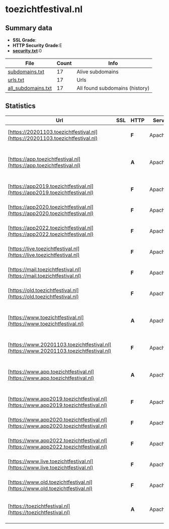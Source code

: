 

# toezichtfestival.nl
## Summary data


 - **SSL Grade**:
 - **HTTP Security Grade**:E
 - **[security.txt](https://www.digitaleoverheid.nl/nieuws/standaard-security-txt-nu-verplicht-voor-overheid/)**:0


| File       | Count | Info |
|------------|-------|------|
|[subdomains.txt](/data/toezichtfestival.nl/subdomains.txt)|17|Alive subdomains|
|[urls.txt](/data/toezichtfestival.nl/urls.txt)|17|Urls|
|[all_subdomains.txt](/data/toezichtfestival.nl/all_subdomains.txt)|17|All found subdomains (history)|


## Statistics


| Url | SSL | HTTP | Server | Cookie | HSTS | CORS | CTO | CSP | XFO | XXP | RP |FP| Tech |Title |
|--------|-------|-------|------|------|------|------|------|------|------|------|------|------|------|------|
|[https://20201103.toezichtfestival.nl](https://20201103.toezichtfestival.nl)| | **F**|Apache/2| | | | | | | | :white_check_mark: | |Apache HTTP Server:2|403 Forbidden|
|[https://app.toezichtfestival.nl](https://app.toezichtfestival.nl)| | **A**|Apache/2|:white_check_mark: |:white_check_mark: | | |:warning: | :white_check_mark: | :white_check_mark: | :white_check_mark: | |Apache HTTP Server:2 Bootstrap HSTS|Home - Toezicht...|
|[https://app2019.toezichtfestival.nl](https://app2019.toezichtfestival.nl)| | **F**|Apache/2| | | | | | | | :white_check_mark: | |Apache HTTP Server:2|403 Forbidden|
|[https://app2020.toezichtfestival.nl](https://app2020.toezichtfestival.nl)| | **F**|Apache/2| | | | | | | | :white_check_mark: | |Apache HTTP Server:2|403 Forbidden|
|[https://app2022.toezichtfestival.nl](https://app2022.toezichtfestival.nl)| | **F**|Apache/2| | | | | | | | :white_check_mark: | |Apache HTTP Server:2|403 Forbidden|
|[https://live.toezichtfestival.nl](https://live.toezichtfestival.nl)| | **F**|Apache/2| | | | | | | | :white_check_mark: | |Apache HTTP Server:2|403 Forbidden|
|[https://mail.toezichtfestival.nl](https://mail.toezichtfestival.nl)| | **F**|Apache/2| | | | | | | | :white_check_mark: | |Apache HTTP Server:2|403 Forbidden|
|[https://old.toezichtfestival.nl](https://old.toezichtfestival.nl)| | **F**|Apache/2| | | | | | | | :white_check_mark: | |Apache HTTP Server:2|403 Forbidden|
|[https://www.toezichtfestival.nl](https://www.toezichtfestival.nl)| | **A**|Apache/2|:white_check_mark: |:white_check_mark: | | |:warning: | :white_check_mark: | :white_check_mark: | :white_check_mark: | |Apache HTTP Server:2 Bootstrap HSTS|Home - Toezicht...|
|[https://www.20201103.toezichtfestival.nl](https://www.20201103.toezichtfestival.nl)| | **F**|Apache/2| | | | | | | | :white_check_mark: | |Apache HTTP Server:2|403 Forbidden|
|[https://www.app.toezichtfestival.nl](https://www.app.toezichtfestival.nl)| | **A**|Apache/2|:white_check_mark: |:white_check_mark: | | |:warning: | :white_check_mark: | :white_check_mark: | :white_check_mark: | |Apache HTTP Server:2 Bootstrap HSTS|Home - Toezicht...|
|[https://www.app2019.toezichtfestival.nl](https://www.app2019.toezichtfestival.nl)| | **F**|Apache/2| | | | | | | | :white_check_mark: | |Apache HTTP Server:2|403 Forbidden|
|[https://www.app2020.toezichtfestival.nl](https://www.app2020.toezichtfestival.nl)| | **F**|Apache/2| | | | | | | | :white_check_mark: | |Apache HTTP Server:2|403 Forbidden|
|[https://www.app2022.toezichtfestival.nl](https://www.app2022.toezichtfestival.nl)| | **F**|Apache/2| | | | | | | | :white_check_mark: | |Apache HTTP Server:2|403 Forbidden|
|[https://www.live.toezichtfestival.nl](https://www.live.toezichtfestival.nl)| | **F**|Apache/2| | | | | | | | :white_check_mark: | |Apache HTTP Server:2|403 Forbidden|
|[https://www.old.toezichtfestival.nl](https://www.old.toezichtfestival.nl)| | **F**|Apache/2| | | | | | | | :white_check_mark: | |Apache HTTP Server:2|403 Forbidden|
|[https://toezichtfestival.nl](https://toezichtfestival.nl)| | **A**|Apache/2|:white_check_mark: |:white_check_mark: | | |:warning: | :white_check_mark: | :white_check_mark: | :white_check_mark: | |Apache HTTP Server:2 HSTS|301 Moved Perman...|

